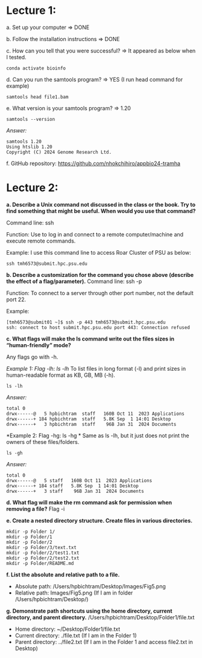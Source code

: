# Lecture 1:
a. Set up your computer => DONE

b. Follow the installation instructions => DONE

c. How can you tell that you were successful? => It appeared as below when I tested.

```
conda activate bioinfo
```

d. Can you run the samtools program? => YES (I run head command for example)

```
samtools head file1.bam
```

e. What version is your samtools program? => 1.20

```
samtools --version
```

*Answer:*
```
samtools 1.20
Using htslib 1.20
Copyright (C) 2024 Genome Research Ltd.
```

f. GitHub repository: https://github.com/nhokchihiro/appbio24-tramha

# Lecture 2:
**a. Describe a Unix command not discussed in the class or the book. Try to find something that might be useful. When would you use that command?**

Command line: ssh

Function: Use to log in and connect to a remote computer/machine and execute remote commands.

Example: I use this command line to access Roar Cluster of PSU as below:
```
ssh tmh6573@submit.hpc.psu.edu
```

**b. Describe a customization for the command you chose above (describe the effect of a flag/parameter).**
Command line: ssh -p 

Function: To connect to a server through other port number, not the default port 22.

Example: 
```
[tmh6573@submit01 ~]$ ssh -p 443 tmh6573@submit.hpc.psu.edu
ssh: connect to host submit.hpc.psu.edu port 443: Connection refused
```

**c. What flags will make the ls command write out the files sizes in “human-friendly” mode?**

Any flags go with -h.

*Example 1: Flag -lh: ls -lh*
To list files in long format (-l) and print sizes in human-readable format as KB, GB, MB (-h).
    
```
ls -lh
```
*Answer:*
```
total 0
drwx------@   5 hpbichtram  staff   160B Oct 11  2023 Applications
drwx------+ 184 hpbichtram  staff   5.8K Sep  1 14:01 Desktop
drwx------+   3 hpbichtram  staff    96B Jan 31  2024 Documents
```

*Example 2: Flag -hg: ls -hg *
Same as ls -lh, but it just does not print the owners of these files/folders.

```
ls -gh
```
*Answer:*
```
total 0
drwx------@   5 staff   160B Oct 11  2023 Applications
drwx------+ 184 staff   5.8K Sep  1 14:01 Desktop
drwx------+   3 staff    96B Jan 31  2024 Documents    
```

**d. What flag will make the rm command ask for permission when removing a file?**
Flag -i

**e. Create a nested directory structure. Create files in various directories.**

```
mkdir -p Folder 1/
mkdir -p Folder/1 
mkdir -p Folder/2
mkdir -p Folder/3/text.txt
mkdir -p Folder/2/test1.txt
mkdir -p Folder/2/test2.txt
mkdir -p Folder/README.md
```

**f. List the absolute and relative path to a file.**
- Absolute path: /Users/hpbichtram/Desktop/Images/Fig5.png
- Relative path: Images/Fig5.png (If I am in folder /Users/hpbichtram/Desktop/)

**g. Demonstrate path shortcuts using the home directory, current directory, and parent directory.**
/Users/hpbichtram/Desktop/Folder1/file.txt
- Home directory: ~/Desktop/Folder1/file.txt
- Current directory: ./file.txt (If I am in the Folder 1)
- Parent directory: ../file2.txt (If I am in the Folder 1 and access file2.txt in Desktop)
